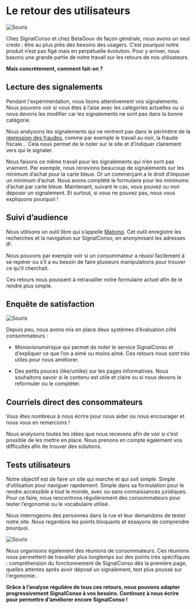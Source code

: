 
# Le retour des utilisateurs

![Souris](/assets/blog/2019/08/21/exploitation-retour-utilisateurs/digital-marketing-1725340_1920.jpg)

Chez SignalConso et chez BetaGouv de façon générale, nous avons un seul credo : être au plus près des besoins des usagers. C’est pourquoi notre produit n’est pas figé mais en perpétuelle évolution. Pour y arriver, nous basons une grande partie de notre travail sur les retours de nos utilisateurs.

**Mais concrètement, comment fait-on ?**

## Lecture des signalements

Pendant l'expérimentation, nous lisons attentivement vos signalements. Nous pouvons voir si vous êtes à l’aise avec les catégories actuelles ou si nous devons les modifier car les signalements ne sont pas dans la bonne catégorie.

Nous analysons les signalements qui ne rentrent pas dans le périmètre de la [répression des fraudes](https://www.economie.gouv.fr/dgccrf/dgccrf), comme par exemple le travail au noir, la fraude fiscale... Cela nous permet de le noter sur le site et d’indiquer clairement vers qui le signaler. 

Nous faisons ce même travail pour les signalements qui n’en sont pas vraiment. Par exemple, nous recevions beaucoup de signalements sur les minimum d’achat pour la carte bleue. Or un commerçant a le droit d’imposer un minimum d’achat. Nous avons complété le formulaire pour les minimums d’achat par carte bleue. Maintenant, suivant le cas, vous pouvez ou non déposer un signalement. Et surtout, si vous ne pouvez pas, nous vous expliquons pourquoi ! 

## Suivi d’audience 

Nous utilisons un outil libre qui s’appelle [Matomo](https://beta.gouv.fr/suivi). Cet outil enregistre les recherches et la navigation sur SignalConso, en anonymisant les adresses IP. 

Nous pouvons par exemple voir si un consommateur a réussi facilement à se repérer ou s’il a eu besoin de faire plusieurs manipulations pour trouver ce qu’il cherchait. 

Ces retours nous poussent à retravailler notre formulaire actuel afin de le rendre plus simple.

## Enquête de satisfaction

![Souris](/assets/blog/2019/08/21/exploitation-retour-utilisateurs/rating-4068907_1920.jpg)

Depuis peu, nous avons mis en place deux systèmes d’évaluation côté consommateurs :

+ *Monavisnumérique* qui permet de noter le service SignalConso et d’expliquer ce que l’on a aimé ou moins aimé. Ces retours nous sont très utiles pour nous améliorer.

+ Des petits pouces (like/unlike) sur les pages informatives. Nous souhaitons savoir si le contenu est utile et claire ou si nous devons le reformuler ou le compléter.

## Courriels direct des consommateurs

Vous êtes nombreux à nous écrire pour nous aider ou nous encourager et nous vous en remercions ! 

Nous analysons toutes les idées que nous recevons afin de voir si c’est possible de les mettre en place. Nous prenons en compte également vos difficultés afin de trouver des solutions. 

## Tests utilisateurs

Notre objectif est de faire un site qui marche et qui soit simple. Simple d’utilisation pour naviguer rapidement. Simple dans sa formulation pour le rendre accessible à tout le monde, avec ou sans connaissances juridiques. Pour ce faire, nous rencontrons régulièrement des consommateurs pour tester l’ergonomie ou le vocabulaire utilisé. 

Nous interrogeons des personnes dans la rue et leur demandons de tester notre site. Nous regardons les points bloquants et essayons de comprendre pourquoi. 

![Souris](/assets/blog/2019/08/21/exploitation-retour-utilisateurs/eett.png)

Nous organisons également des réunions de consommateurs. Ces réunions nous permettent de travailler plus longtemps sur des points très spécifiques : compréhension du fonctionnement de SignalConso dès la première page, quelles attentes après avoir déposé un signalement, test plus poussé sur l'ergonomie..

**Grâce à l’analyse régulière de tous ces retours, nous pouvons adapter progressivement SignalConso à vos besoins. 
Continuez à nous écrire pour permettre d’améliorer encore SignalConso !**



